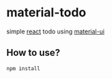 # material-todo
simple [react](https://github.com/facebook/react) todo using [material-ui](https://github.com/callemall/material-ui)
## How to use?
```
npm install
```
